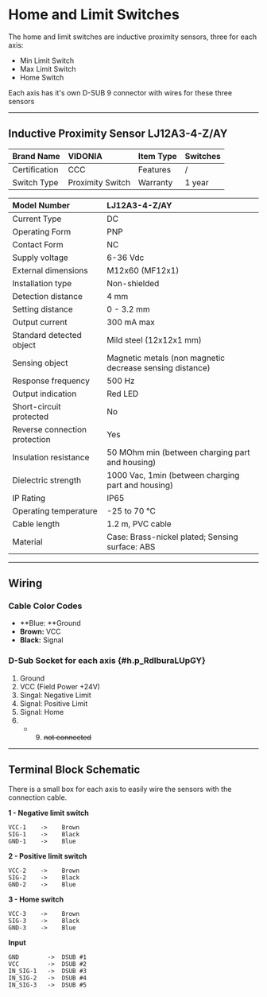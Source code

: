 # Home and Limit Switches

The home and limit switches are inductive proximity sensors, three for each axis:

* Min Limit Switch
* Max Limit Switch
* Home Switch

Each axis has it's own D-SUB 9 connector with wires for these three sensors

---

## Inductive Proximity Sensor LJ12A3-4-Z/AY

| Brand Name | VIDONIA | Item Type | Switches |
| :--- | :--- | :--- | :--- |
| Certification | CCC | Features | / |
| Switch Type | Proximity Switch | Warranty | 1 year |

| Model Number | LJ12A3-4-Z/AY |
| :--- | :--- |
| Current Type | DC |
| Operating Form | PNP |
| Contact Form | NC |
| Supply voltage | 6-36 Vdc |
| External dimensions | M12x60 \(MF12x1\) |
| Installation type | Non-shielded |
| Detection distance | 4 mm |
| Setting distance | 0 - 3.2 mm |
| Output current | 300 mA max |
| Standard detected object | Mild steel \(12x12x1 mm\) |
| Sensing object | Magnetic metals \(non magnetic decrease sensing distance\) |
| Response frequency | 500 Hz |
| Output indication | Red LED |
| Short-circuit protected | No |
| Reverse connection protection | Yes |
| Insulation resistance | 50 MOhm min \(between charging part and housing\) |
| Dielectric strength | 1000 Vac, 1min \(between charging part and housing\) |
| IP Rating | IP65 |
| Operating temperature | -25 to 70 °C |
| Cable length | 1.2 m, PVC cable |
| Material | Case: Brass-nickel plated; Sensing surface: ABS |

---

## Wiring

### Cable Color Codes

* **Blue: **Ground
* **Brown:** VCC
* **Black:** Signal

### D-Sub Socket for each axis {#h.p_RdlburaLUpGY}

1. Ground
2. VCC \(Field Power +24V\)
3. Singal: Negative Limit
4. Signal: Positive Limit
5. Signal: Home
6. - 9. ~~not connected~~

---

## Terminal Block Schematic

There is a small box for each axis to easily wire the sensors with the connection cable.

**1 - Negative limit switch**

```
VCC-1    ->    Brown
SIG-1    ->    Black
GND-1    ->    Blue
```

**2 - Positive limit switch**

```
VCC-2    ->    Brown
SIG-2    ->    Black
GND-2    ->    Blue
```

**3 - Home switch**

```
VCC-3    ->    Brown
SIG-3    ->    Black
GND-3    ->    Blue
```

**Input**

```
GND        ->  DSUB #1
VCC        ->  DSUB #2
IN_SIG-1   ->  DSUB #3
IN_SIG-2   ->  DSUB #4
IN_SIG-3   ->  DSUB #5
```



